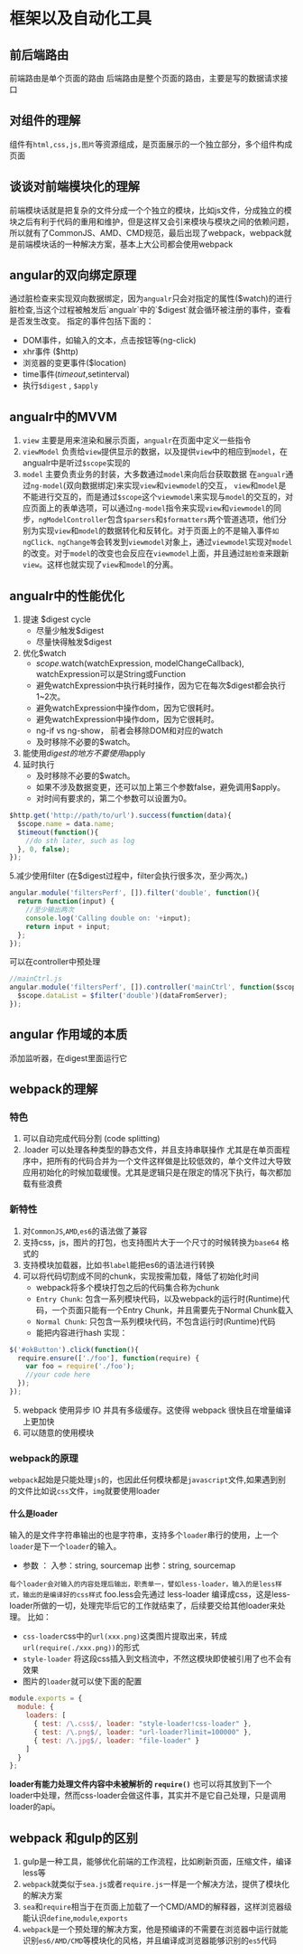 # 框架以及自动化工具

## 前后端路由
前端路由是单个页面的路由
后端路由是整个页面的路由，主要是写的数据请求接口

## 对组件的理解

组件有`html,css,js,图片`等资源组成，是页面展示的一个独立部分，多个组件构成页面

## 谈谈对前端模块化的理解
前端模块话就是把复杂的文件分成一个个独立的模块，比如js文件，分成独立的模块之后有利于代码的重用和维护，但是这样又会引来模块与模块之间的依赖问题，所以就有了CommonJS、AMD、CMD规范，最后出现了webpack，webpack就是前端模块话的一种解决方案，基本上大公司都会使用webpack

## angular的双向绑定原理
通过脏检查来实现双向数据绑定，因为`angualr`只会对指定的属性($watch)的进行脏检查,当这个过程被触发后`angualr`中的`$digest`就会循环被注册的事件，查看是否发生改变。
指定的事件包括下面的：
* DOM事件，如输入的文本，点击按钮等(ng-click)
* xhr事件 ($http)
* 浏览器的变更事件($location)
* time事件($timeout,$setinterval)
* 执行`$digest` , `$apply` 

## angualr中的MVVM
1. `view` 主要是用来渲染和展示页面，`angualr`在页面中定义一些指令
2. `viewModel` 负责给`view`提供显示的数据，以及提供`view`中的相应到`model`，在angualr中是听过`$scope`实现的
3. `model` 主要负责业务的封装，大多数通过`model`来向后台获取数据
在`angualr`通过`ng-model`(双向数据绑定)来实现`view`和`viewmodel`的交互，
`view`和`model`是不能进行交互的，而是通过`$scope`这个`viewmodel`来实现与`model`的交互的，对应页面上的表单选项，可以通过`ng-model`指令来实现`view`和`viewmodel`的同步，`ngModelController`包含`$parsers`和`$formatters`两个管道选项，他们分别为实现`view`和`model`的数据转化和反转化。对于页面上的不是输入事件`如ngClick、ngChange等`会转发到`viewmodel`对象上，通过`viewmodel`实现对`model`的改变。对于`model`的改变也会反应在`viewmodel`上面，并且通过`脏检查`来跟新`view`。这样也就实现了`view`和`model`的分离。

## angualr中的性能优化
1. 提速 $digest cycle
    - 尽量少触发$digest
    - 尽量快得触发$digest
2. 优化$watch
    - $scope.$watch(watchExpression, modelChangeCallback), watchExpression可以是String或Function
    - 避免watchExpression中执行耗时操作，因为它在每次$digest都会执行1~2次。
    - 避免watchExpression中操作dom，因为它很耗时。
    - 避免watchExpression中操作dom，因为它很耗时。
    - ng-if vs ng-show， 前者会移除DOM和对应的watch
    - 及时移除不必要的$watch。
3. 能使用$digest的地方不要使用$apply
4. 延时执行
    - 及时移除不必要的$watch。
    - 如果不涉及数据变更，还可以加上第三个参数false，避免调用$apply。
    - 对时间有要求的，第二个参数可以设置为0。
```javascript
$http.get('http://path/to/url').success(function(data){
  $scope.name = data.name;
  $timeout(function(){
    //do sth later, such as log
  }, 0, false);
});
```
5.减少使用filter (在$digest过程中，filter会执行很多次，至少两次。)
```javascript
angular.module('filtersPerf', []).filter('double', function(){
  return function(input) {
    //至少输出两次
    console.log('Calling double on: '+input);
    return input + input;
  };
});
```
可以在controller中预处理
```javascript
//mainCtrl.js
angular.module('filtersPerf', []).controller('mainCtrl', function($scope, $filter){
  $scope.dataList = $filter('double')(dataFromServer);
});
```

## angular 作用域的本质 

添加监听器，在digest里面运行它

## webpack的理解
### 特色
1. 可以自动完成代码分割 (code splitting)
2. .loader 可以处理各种类型的静态文件，并且支持串联操作
尤其是在单页面程序中，把所有的代码合并为一个文件这样做是比较低效的，单个文件过大导致应用初始化的时候加载缓慢。尤其是逻辑只是在限定的情况下执行，每次都加载有些浪费
### 新特性
1. 对`CommonJS`,`AMD`,`es6`的语法做了兼容
2. 支持css，js，图片的打包，也支持图片大于一个尺寸的时候转换为`base64` 格式的
3. 支持模块加载器，比如书`label`能把es6的语法进行转换
4. 可以将代码切割成不同的chunk，实现按需加载，降低了初始化时间
    * webpack将多个模块打包之后的代码集合称为chunk
    * `Entry Chunk`: 包含一系列模块代码，以及webpack的运行时(Runtime)代码，一个页面只能有一个Entry Chunk，并且需要先于Normal Chunk载入
    * `Normal Chunk`: 只包含一系列模块代码，不包含运行时(Runtime)代码
    * 能把内容进行hash
实现：
```javascript
$('#okButton').click(function(){
  require.ensure(['./foo'], function(require) {
    var foo = require('./foo');
    //your code here
  });
});
```
5. webpack 使用异步 IO 并具有多级缓存。这使得 webpack 很快且在增量编译上更加快
6. 可以随意的使用模块

### webpack的原理
`webpack`起始是只能处理`js`的，也因此任何模块都是`javascript`文件,如果遇到别的文件比如说`css`文件，`img`就要使用loader
#### 什么是loader
输入的是文件字符串输出的也是字符串，支持多个`loader`串行的使用，上一个`loader`是下一个`loader`的输入。
- 参数 ： 入参：string, sourcemap 出参：string, sourcemap

`每个loader会对输入的内容处理后输出，职责单一，譬如less-loader，输入的是less样式，输出的是编译好的css样式`
foo.less会先通过 less-loader 编译成css，这是less-loader所做的一切，处理完毕后它的工作就结束了，后续要交给其他loader来处理。
比如： 
- `css-loader`css中的`url(xxx.png)`这类图片提取出来，转成 `url(require(./xxx.png))`的形式
- `style-loader` 将这段css插入到文档流中，不然这模块即使被引用了也不会有效果
- 图片的`loader`就可以使下面的配置
```javascript
module.exports = {
  module: {
    loaders: [
      { test: /\.css$/, loader: "style-loader!css-loader" },
      { test: /\.png$/, loader: "url-loader?limit=100000" },
      { test: /\.jpg$/, loader: "file-loader" }
    ]
  }
};
```
**loader有能力处理文件内容中未被解析的 `require()`**
也可以将其放到下一个loader中处理，然而css-loader会做这件事，其实并不是它自己处理，只是调用loader的api。

## webpack 和gulp的区别
1. gulp是一种工具，能够优化前端的工作流程，比如刷新页面，压缩文件，编译less等
2. `webpack`就类似于`sea.js`或者`require.js`一样是一个解决方法，提供了模块化的解决方案
3. `sea`和`require`相当于在页面上加载了一个CMD/AMD的解释器，这样浏览器级能认识`define`,`module`,`exports`
4. `webpack`是一个预处理的解决方案，他是预编译的不需要在浏览器中运行就能识别`es6/AMD/CMD`等模块化的风格，并且编译成浏览器能够识别的`es5`代码
